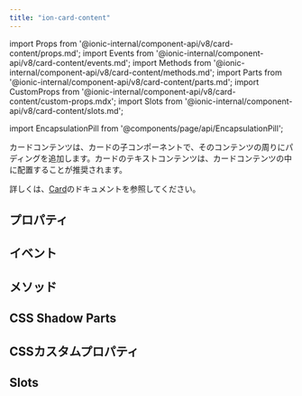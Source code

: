 ```yaml
---
title: "ion-card-content"
---
```

import Props from '@ionic-internal/component-api/v8/card-content/props.md';
import Events from '@ionic-internal/component-api/v8/card-content/events.md';
import Methods from '@ionic-internal/component-api/v8/card-content/methods.md';
import Parts from '@ionic-internal/component-api/v8/card-content/parts.md';
import CustomProps from '@ionic-internal/component-api/v8/card-content/custom-props.mdx';
import Slots from '@ionic-internal/component-api/v8/card-content/slots.md';

import EncapsulationPill from '@components/page/api/EncapsulationPill';


カードコンテンツは、カードの子コンポーネントで、そのコンテンツの周りにパディングを追加します。カードのテキストコンテンツは、カードコンテンツの中に配置することが推奨されます。

詳しくは、[Card](./card)のドキュメントを参照してください。


## プロパティ
<Props />

## イベント
<Events />

## メソッド
<Methods />

## CSS Shadow Parts
<Parts />

## CSSカスタムプロパティ
<CustomProps />

## Slots
<Slots />
